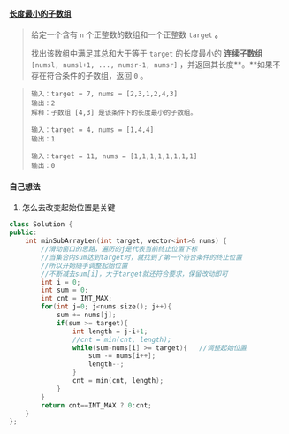 #### [长度最小的子数组](https://leetcode.cn/problems/minimum-size-subarray-sum/)

> 给定一个含有 `n` 个正整数的数组和一个正整数 `target` **。**
>
> 找出该数组中满足其总和大于等于 `target` 的长度最小的 **连续子数组** `[numsl, numsl+1, ..., numsr-1, numsr]` ，并返回其长度**。**如果不存在符合条件的子数组，返回 `0` 。

> ```
> 输入：target = 7, nums = [2,3,1,2,4,3]
> 输出：2
> 解释：子数组 [4,3] 是该条件下的长度最小的子数组。
> ```
>
> ```
> 输入：target = 4, nums = [1,4,4]
> 输出：1
> ```
>
> ```
> 输入：target = 11, nums = [1,1,1,1,1,1,1,1]
> 输出：0
> ```



#### 自己想法

1. 怎么去改变起始位置是关键

```c++
class Solution {
public:
    int minSubArrayLen(int target, vector<int>& nums) {
        //滑动窗口的思路，遍历的j是代表当前终止位置下标
        //当集合内sum达到target时，就找到了第一个符合条件的终止位置
        //所以开始随手调整起始位置
        //不断减去sum[i]，大于target就还符合要求，保留改动即可
        int i = 0;
        int sum = 0;
        int cnt = INT_MAX;
        for(int j=0; j<nums.size(); j++){
            sum += nums[j];
            if(sum >= target){
                int length = j-i+1;
                //cnt = min(cnt, length);
                while(sum-nums[i] >= target){   //调整起始位置
                    sum -= nums[i++];
                    length--;
                }
                cnt = min(cnt, length);
            }
        }
        return cnt==INT_MAX ? 0:cnt;
    }
};
```

